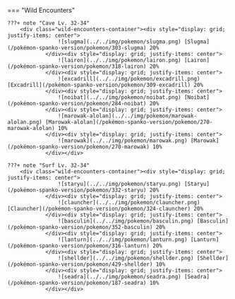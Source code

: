 

=== "Wild Encounters"


	???+ note "Cave Lv. 32-34"
		<div class="wild-encounters-container"><div style="display: grid; justify-items: center">
                    ![slugma](../../img/pokemon/slugma.png) [Slugma](/pokémon-spanko-version/pokemon/303-slugma) 20%
                </div><div style="display: grid; justify-items: center">
                    ![lairon](../../img/pokemon/lairon.png) [Lairon](/pokémon-spanko-version/pokemon/318-lairon) 20%
                </div><div style="display: grid; justify-items: center">
                    ![excadrill](../../img/pokemon/excadrill.png) [Excadrill](/pokémon-spanko-version/pokemon/309-excadrill) 20%
                </div><div style="display: grid; justify-items: center">
                    ![noibat](../../img/pokemon/noibat.png) [Noibat](/pokémon-spanko-version/pokemon/284-noibat) 20%
                </div><div style="display: grid; justify-items: center">
                    ![marowak-alolan](../../img/pokemon/marowak-alolan.png) [Marowak-alolan](/pokémon-spanko-version/pokemon/270-marowak-alolan) 10%
                </div><div style="display: grid; justify-items: center">
                    ![marowak](../../img/pokemon/marowak.png) [Marowak](/pokémon-spanko-version/pokemon/270-marowak) 10%
                </div></div>

	???+ note "Surf Lv. 32-34"
		<div class="wild-encounters-container"><div style="display: grid; justify-items: center">
                    ![staryu](../../img/pokemon/staryu.png) [Staryu](/pokémon-spanko-version/pokemon/332-staryu) 20%
                </div><div style="display: grid; justify-items: center">
                    ![clauncher](../../img/pokemon/clauncher.png) [Clauncher](/pokémon-spanko-version/pokemon/324-clauncher) 20%
                </div><div style="display: grid; justify-items: center">
                    ![basculin](../../img/pokemon/basculin.png) [Basculin](/pokémon-spanko-version/pokemon/352-basculin) 20%
                </div><div style="display: grid; justify-items: center">
                    ![lanturn](../../img/pokemon/lanturn.png) [Lanturn](/pokémon-spanko-version/pokemon/316-lanturn) 20%
                </div><div style="display: grid; justify-items: center">
                    ![shellder](../../img/pokemon/shellder.png) [Shellder](/pokémon-spanko-version/pokemon/429-shellder) 10%
                </div><div style="display: grid; justify-items: center">
                    ![seadra](../../img/pokemon/seadra.png) [Seadra](/pokémon-spanko-version/pokemon/187-seadra) 10%
                </div></div>



